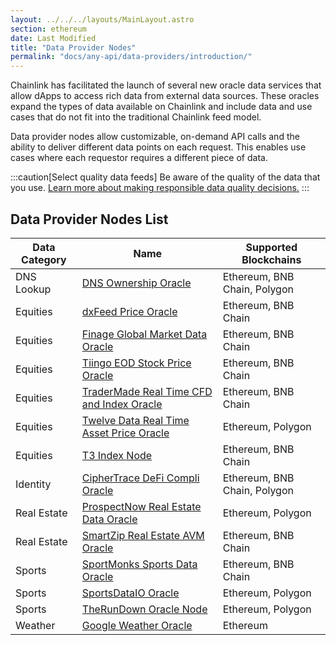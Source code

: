 ```yaml
---
layout: ../../../layouts/MainLayout.astro
section: ethereum
date: Last Modified
title: "Data Provider Nodes"
permalink: "docs/any-api/data-providers/introduction/"
---
```


Chainlink has facilitated the launch of several new oracle data services that allow dApps to access rich data from external data sources. These oracles expand the types of data available on Chainlink and include data and use cases that do not fit into the traditional Chainlink feed model.

Data provider nodes allow customizable, on-demand API calls and the ability to deliver different data points on each request. This enables use cases where each requestor requires a different piece of data.

:::caution[Select quality data feeds]
Be aware of the quality of the data that you use. [Learn more about making responsible data quality decisions.](/docs/selecting-data-feeds/)
:::

## Data Provider Nodes List

| Data Category | Name                                                                                             | Supported Blockchains        |
| ------------- | ------------------------------------------------------------------------------------------------ | ---------------------------- |
| DNS Lookup    | [DNS Ownership Oracle](/docs/any-api/data-providers/dns-ownership/)                              | Ethereum, BNB Chain, Polygon |
| Equities      | [dxFeed Price Oracle](https://market.link/nodes/dxFeed/integrations)                             | Ethereum, BNB Chain          |
| Equities      | [Finage Global Market Data Oracle](https://market.link/nodes/Finage/integrations)                | Ethereum, BNB Chain          |
| Equities      | [Tiingo EOD Stock Price Oracle](https://market.link/nodes/Tiingo/integrations)                   | Ethereum, BNB Chain          |
| Equities      | [TraderMade Real Time CFD and Index Oracle](https://market.link/nodes/TraderMade/integrations)   | Ethereum, BNB Chain          |
| Equities      | [Twelve Data Real Time Asset Price Oracle](https://market.link/nodes/Twelve%20Data/integrations) | Ethereum, Polygon            |
| Equities      | [T3 Index Node](https://market.link/nodes/Twelve%20Data/integrations)                            | Ethereum, BNB Chain          |
| Identity      | [CipherTrace DeFi Compli Oracle](https://market.link/nodes/CipherTrace/integrations)             | Ethereum, BNB Chain, Polygon |
| Real Estate   | [ProspectNow Real Estate Data Oracle](https://market.link/nodes/ProspectNow/integrations)        | Ethereum, Polygon            |
| Real Estate   | [SmartZip Real Estate AVM Oracle](https://market.link/nodes/SmartZip/integrations)               | Ethereum, BNB Chain          |
| Sports        | [SportMonks Sports Data Oracle](https://market.link/nodes/SportMonks/integrations)               | Ethereum, BNB Chain          |
| Sports        | [SportsDataIO Oracle](https://market.link/nodes/SportsDataIO/integrations)                       | Ethereum, Polygon            |
| Sports        | [TheRunDown Oracle Node](https://market.link/nodes/TheRundown/integrations)                      | Ethereum, Polygon            |
| Weather       | [Google Weather Oracle](/docs/any-api/data-providers/google-weather/)                            | Ethereum                     |
